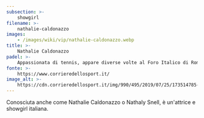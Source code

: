 ```yaml
---
subsection: >-
    showgirl
filename: >-
    nathalie-caldonazzo
images:
    - /images/wiki/vip/nathalie-caldonazzo.webp
title: >-
    Nathalie Caldonazzo
padel: >-
    Appassionata di tennis, appare diverse volte al Foro Italico di Roma per assistere al torneo internazionale di tennis, ma anche di padel, è stata testimonial di alcuni eventi solidali, sostenuti da molti altri personaggi famosi.
fonte: >-
    https://www.corrieredellosport.it/
image_alt: >-
    https://cdn.corrieredellosport.it/img/990/495/2019/07/25/173514785-e34b74b6-46f1-49ba-a39a-c208f814a572.jpg
---
```

Conosciuta anche come Nathalie Caldonazzo o Nathaly Snell, è un'attrice e showgirl italiana.